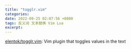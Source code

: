 ```yaml
---
title: "togglr.vim"
categories: 
date: 2022-09-25 02:07:56 +0800
tags: 反义词 文本替换 Vim Lua
excerpt: 
---
```


[elentok/togglr.vim](https://github.com/elentok/togglr.vim): Vim plugin that toggles values in the text










